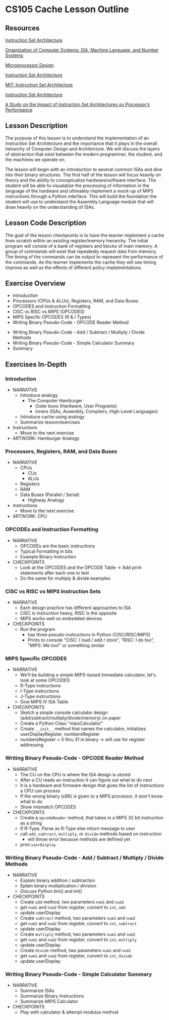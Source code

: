 # CS105 Cache Lesson Outline

## Resources
[Instruction Set Architecture](http://www.cs.kent.edu/~durand/CS0/Notes/Chapter05/isa.html)

[Organization of Computer Systems: ISA, Machine Language, and Number Systems](https://www.cise.ufl.edu/~mssz/CompOrg/CDA-lang.html)

[Microprocessor Design](https://en.wikibooks.org/wiki/Microprocessor_Design/Instruction_Set_Architectures)

[Instruction Set Architecture](https://minnie.tuhs.org/CompArch/Lectures/week02.html)

[MIT: Instruction Set Architecture](https://ocw.mit.edu/courses/electrical-engineering-and-computer-science/6-004-computation-structures-spring-2017/c9/c9s1/)

[Instruction Set Architecture](https://www.cs.swarthmore.edu/~bryce/cs31/f16/readings/Instruction_Set_Architecture.pdf)

[A Study on the Impact of Instruction Set Architectures on Processor’s Performance](https://scholarworks.wmich.edu/cgi/viewcontent.cgi?article=2517&context=masters_theses)

## Lesson Description

The purpose of this lesson is to understand the implementation of an Instruction Set Architecture and the importance that it plays in the overall heirarchy of Computer Design and Architecture. We will discuss the layers of abstraction that exist between the modern programmer, the student, and the machines we operate on.

The lesson will begin with an introduction to several common ISAs and dive into their binary structures. The first half of the lesson will focus heavily on theory and the ability to conceptualize hardware/software interface. The student will be able to visualalize the processing of information in the language of the hardware and ultimately implement a mock-up of MIPS instructions through a Python interface. This will build the foundation the student will use to understand the Assembly Language module that will draw heavily on the understanding of ISAs.

## Lesson Code Description

The goal of the lesson checkpoints is to have the learner implement a cache from scratch within an existing register/memory hierarchy. The initial program will consist of a bank of registers and blocks of main memory. A group of commands will exist that repeatedly request data from memory. The timing of the commands can be output to represent the performance of the commands. As the learner implements the cache they will see timing improve as well as the effects of different policy implementations.

## Exercise Overview

- Introduction
- Processors (CPUs & ALUs), Registers, RAM, and Data Buses
- OPCODES and Instruction Formatting
- CISC vs RISC vs MIPS (OPCODES)
- MIPS Specfic OPCODES (R & I Types)
- Writing Binary Pseudo-Code - OPCODE Reader Method
<!-- - Writing Binary Pseudo-Code - Load / Store Methods -->
- Writing Binary Pseudo-Code - Add / Subtract / Multiply / Divide Methods
- Writing Binary Pseudo-Code - Simple Calculator Summary
- Summary

## Exercises In-Depth

### Introduction
- NARRATIVE
  - Introduce analogy
    - The Computer Hamburger
      - Outer buns (Hardware, User Programs)
      - Inners (ISAs, Assembly, Compilers, High-Level Languages)
  - Introduce cache using analogy
  - Summarize lesson/exercises
- Instructions
  - Move to the next exercise
- ARTWORK: Hamburger Analogy

### Processors, Registers, RAM, and Data Buses
- NARRATIVE
  - CPUs
    - CUs
    - ALUs
  - Registers
  - RAM
  - Data Buses (Parallel / Serial)
    - Highway Analogy
- Instructions
  - Move to the next exercise
- ARTWORK: CPU

###	OPCODEs and Instruction Formatting
- NARRATIVE
  - OPCODEs are the basic instructions
  - Typical Formatting in bits
  - Example Binary Instruction
- CHECKPOINTS
  - Look at the OPCODES and the OPCODE Table -> Add print statements after each one to test
  - Do the same for multiply & divide examples

### CISC vs RISC vs MIPS Instruction Sets
- NARRATIVE
  - Each design practice has different approaches to ISA
  - CISC is instruction heavy, RISC is the opposite
  - MIPS works well on embedded devices
- CHECKPOINTS
  - Run the program
    - has three pseudo-instructions in Python (CISC/RISC/MIPS)
    - Prints to console "CISC: I load / add / store", "RISC: I do too", "MIPS: Me too!" or something similar

### MIPS Specific OPCODES
- NARRATIVE
  - We'll be building a simple MIPS-based Immediate calculator, let's look at some OPCODES
  - R-Type instructions
  - I-Type instructions
  - J-Type instructions
  - Give MIPS IV ISA Table
- CHECKPOINTS
  - Sketch a simple console calculator design (add/subtract/multiply/divide/memory) on paper
  - Create a Python Class "mipsCalculator"
  - Create `__init__` method that names the calculator, initializes userDisplayRegister, numbersRegister
  - numbersRegister = 0 thru 31 in binary -> will use for register addressing

### Writing Binary Pseudo-Code - OPCODE Reader Method
- NARRATIVE
  - The CU on the CPU is where the ISA design is stored
  - After a CU reads an instruction it can figure out what to do next
  - It is a hardware and firmware design that gives the list of instructions a CPU can process
  - If the wrong binary (x86) is given to a MIPS processor, it won't know what to do
  - Show mismatch OPCODES
- CHECKPOINTS
  - Create a `opcodeReader` method, that takes in a MIPS 32 bit instruction as a string
  - If R-Type, Parse as R-Type else return message to user
  - call `add`, `subtract`, `multiply`, or `divide` methods based on instruction
    - will throw error because methods are defined yet
  - print `userDisplay`

<!-- ### Writing Binary Pseudo-Code - Load / Store Methods
- NARRATIVE
  - After a CU reads an instruction it can figure out what to do next
  - Sometimes we are loading / store information we already have used
  - Load functions (from registers) and Store functions (into registers)
  - Why use registers? explanation
- CHECKPOINTS
  - Create a `load` method
  - Return data from specific position in registerArray
  - Create `store` method
  - Store data into a specifc position in register (overwrite) -->

### Writing Binary Pseudo-Code - Add / Subtract / Multiply / Divide Methods
- NARRATIVE
  - Explain binary addition / subtraction
  - Eplain binary multiplication / division
  - Discuss Python bin() and int()
- CHECKPOINTS
  - Create `add` method, two parameters `num1` and `num2`
  - get `num1` and `num2` from register, convert to `int`, `add`
  - update userDisplay
  - Create `subtract` method, two parameters `num1` and `num2`
  - get `num1` and `num2` from register, convert to `int`, `subtract`
  - update userDisplay
  - Create `multiply` method, two parameters `num1` and `num2`
  - get `num1` and `num2` from register, convert to `int`, `multiply`
  - update userDisplay
  - Create `divide` method, two parameters `num1` and `num2`
  - get `num1` and `num2` from register, convert to `int`, `divide`
  - update userDisplay

### Writing Binary Pseudo-Code - Simple Calculator Summary
- NARRATIVE
  - Summarize ISAs
  - Summarize Binary Instructions
  - Summarize MIPS Calculator
- CHECKPOINTS
  - Play with calculator & attempt modulus method
